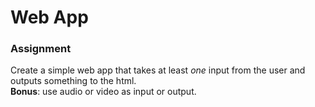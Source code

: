 # Web App

### Assignment

Create a simple web app that takes at least *one* input from the user and outputs something to the html.  
**Bonus**: use audio or video as input or output.